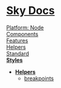<!--- This Helpers was auto-generated using "npx sky readme build" --> 

# [Sky Docs](/README.md)

[Platform: Node](..%2F..%2F%40node%2FPlatform%3A%20Node.md)   
[Components](..%2F..%2Fcomponents%2FComponents.md)   
[Features](..%2F..%2Ffeatures%2FFeatures.md)   
[Helpers](..%2F..%2Fhelpers%2FHelpers.md)   
[Standard](..%2F..%2Fstandard%2FStandard.md)   
**[Styles](..%2F..%2Fstyles%2FStyles.md)**   
* **[Helpers](..%2F..%2Fstyles%2Fhelpers%2FHelpers.md)**  
   * [breakpoints](..%2F..%2Fstyles%2Fhelpers%2Fbreakpoints%2Fbreakpoints.md)
  